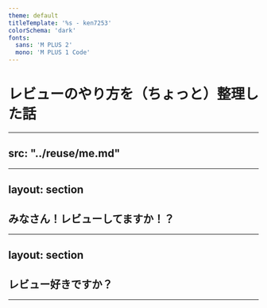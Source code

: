 ```yaml
---
theme: default
titleTemplate: '%s - ken7253'
colorSchema: 'dark'
fonts:
  sans: 'M PLUS 2'
  mono: 'M PLUS 1 Code'
---
```


# レビューのやり方を（ちょっと）整理した話

---
src: "../reuse/me.md"
---

---
layout: section
---

## みなさん！レビューしてますか！？

---
layout: section
---

## レビュー好きですか？

---
